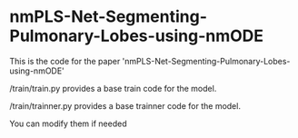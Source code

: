 # nmPLS-Net-Segmenting-Pulmonary-Lobes-using-nmODE
This is the code for the paper 'nmPLS-Net-Segmenting-Pulmonary-Lobes-using-nmODE'

/train/train.py provides a base train code for the model.

/train/trainner.py provides a base trainner code for the model.

You can modify them if needed
